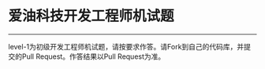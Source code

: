 # 爱油科技开发工程师机试题
*************************************************************
level-1为初级开发工程师机试题，请按要求作答。请Fork到自己的代码库，并提交的Pull Request。作答结果以Pull Request为准。
